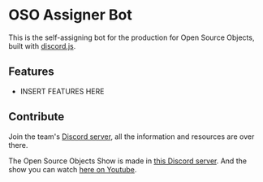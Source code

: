 # OSO Assigner Bot
This is the self-assigning bot for the production for Open Source Objects, built with [discord.js](https://discord.js.org/).

## Features
* INSERT FEATURES HERE

## Contribute
Join the team's [Discord server](https://discord.gg/CXud8wdczn), all the information and resources are over there.

The Open Source Objects Show is made in [this Discord server](https://discord.gg/HR9Fnas9ax). And the show you can watch [here on Youtube](https://www.youtube.com/@OpenSourceObjects).

